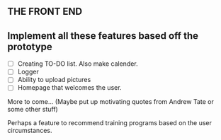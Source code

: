 ## THE FRONT END


## Implement all these features based off the prototype

 - [ ] Creating TO-DO list. Also make calender.
 - [ ] Logger
 - [ ] Ability to upload pictures
 - [ ] Homepage that welcomes the user. 

More to come... (Maybe put up motivating quotes from Andrew Tate or some other stuff)

Perhaps a feature to recommend training programs based on the user circumstances.




